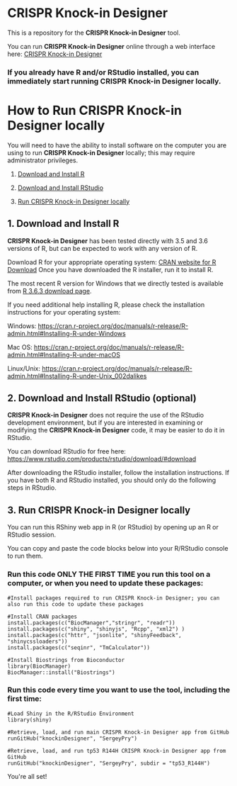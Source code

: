 # CRISPR Knock-in Designer 
This is a repository for the **CRISPR Knock-in Designer** tool.

You can run **CRISPR Knock-in Designer** online through a web interface here: [CRISPR Knock-in Designer](https://crisprtools.shinyapps.io/knockinDesigner/)
 
### If you already have R and/or RStudio installed, you can immediately start running **CRISPR Knock-in Designer** locally.

# How to Run **CRISPR Knock-in Designer** locally
You will need to have the ability to install software on the computer you are using to run **CRISPR Knock-in Designer** locally; this may require administrator privileges. 

1. [Download and Install R](https://github.com/SergeyPry/knockinDesigner#1-download-and-install-r)

2. [Download and Install RStudio](https://github.com/SergeyPry/knockinDesigner#2-download-and-install-rstudio-optional)

3. [Run CRISPR Knock-in Designer locally](https://github.com/SergeyPry/knockinDesigner#3-run-crispr-knock-in-designer-locally)


## 1. Download and Install R
**CRISPR Knock-in Designer** has been tested directly with 3.5 and 3.6 versions of R, but can be expected to work with any version of R. 

Download R for your appropriate operating system: [CRAN website for R Download](https://cran.r-project.org/)
Once you have downloaded the R installer, run it to install R.

The most recent R version for Windows that we directly tested is available from [R 3.6.3 download page](https://cran.r-project.org/bin/windows/base/old/3.6.3/).

If you need additional help installing R, please check the installation instructions for your operating system:

Windows:    https://cran.r-project.org/doc/manuals/r-release/R-admin.html#Installing-R-under-Windows

Mac OS:     https://cran.r-project.org/doc/manuals/r-release/R-admin.html#Installing-R-under-macOS

Linux/Unix: https://cran.r-project.org/doc/manuals/r-release/R-admin.html#Installing-R-under-Unix_002dalikes

## 2. Download and Install RStudio (optional)
**CRISPR Knock-in Designer** does not require the use of the RStudio development environment, but if you are interested in examining or modifying the **CRISPR Knock-in Designer** code, it may be easier to do it in RStudio. 

You can download RStudio for free here: https://www.rstudio.com/products/rstudio/download/#download

After downloading the RStudio installer, follow the installation instructions. If you have both R and RStudio installed, you should only do the following steps in RStudio.

## 3. **Run CRISPR Knock-in Designer locally**
You can run this RShiny web app in R (or RStudio) by opening up an R or RStudio session.

You can copy and paste the code blocks below into your R/RStudio console to run them.

### Run this code ONLY THE FIRST TIME you run this tool on a computer, or when you need to update these packages:

```
#Install packages required to run CRISPR Knock-in Designer; you can also run this code to update these packages

#Install CRAN packages
install.packages(c("BiocManager","stringr", "readr"))
install.packages(c("shiny", "shinyjs", "Rcpp", "xml2") )
install.packages(c("httr", "jsonlite", "shinyFeedback", "shinycssloaders"))
install.packages(c("seqinr", "TmCalculator"))

#Install Biostrings from Bioconductor
library(BiocManager)
BiocManager::install("Biostrings")
```

### Run this code every time you want to use the tool, including the first time:

```
#Load Shiny in the R/RStudio Environment
library(shiny)

#Retrieve, load, and run main CRISPR Knock-in Designer app from GitHub
runGitHub("knockinDesigner", "SergeyPry")

#Retrieve, load, and run tp53 R144H CRISPR Knock-in Designer app from GitHub
runGitHub("knockinDesigner", "SergeyPry", subdir = "tp53_R144H")
```

You're all set!
